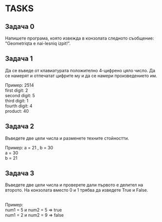 
<h1>TASKS</h1>

<h2>Задача 0</h2>
<p>Напишете програма, която извежда в конзолата следното съобщение: "Geometriqta e nai-lesniq izpit!".</p>

<h2>Задача 1</h2>
<p>Да се въведе от клавиатурата положително 4-цифрено цяло число. Да се намерят и отпечатат цифрите му и да се намери произведението им.</p>
<quote>Пример: 2514<br>
first digit: 2<br>
second digit: 5<br>
third digit: 1<br>
fourth digit: 4<br>
product: 40 
</quote>

<h2>Задача 2</h2>
<p>Въведете две цели числа и разменете техните стойностти.</p>
<quote>Пример: а = 21 , b = 30 <br>
a = 30<br>
b = 21
 </quote><br>


<h2>Задача 3</h2>
<p>Въведете две цели числа и проверете дали първото е делител на второто. На конзолата вместо 0 и 1 трябва да изведете True и False.</p>
<quote><br>
Пример:<br>
num1 = 5 и num2 = 5  =>  true <br>
num1 = 2 и num2 = 9  =>  false
</quote>
